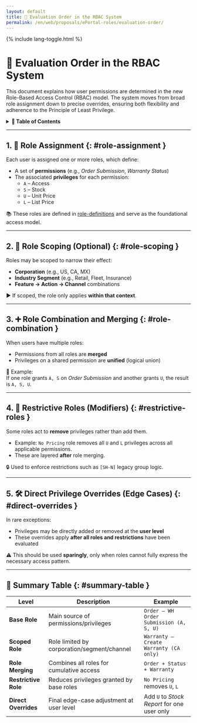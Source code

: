 ```yaml
---
layout: default
title: 🧮 Evaluation Order in the RBAC System
permalink: /en/web/proposals/ePortal-roles/evaluation-order/
---
```


<link rel="stylesheet" href="{{ '/assets/css/custom.css' | relative_url }}">
{% include lang-toggle.html %}

# 🧮 Evaluation Order in the RBAC System

This document explains how user permissions are determined in the new Role-Based Access Control (RBAC) model. The system moves from broad role assignment down to precise overrides, ensuring both flexibility and adherence to the Principle of Least Privilege.

<details>
  <summary><strong>📑 Table of Contents</strong></summary>
  <div markdown="1">

- [1. 🧱 Role Assignment](#role-assignment)
- [2. 🧭 Role Scoping (Optional)](#role-scoping)
- [3. ➕ Role Combination and Merging](#role-combination)
- [4. 🚫 Restrictive Roles (Modifiers)](#restrictive-roles)
- [5. 🛠️ Direct Privilege Overrides (Edge Cases)](#direct-overrides)
- [🔁 Summary Table](#summary-table)

  </div>
</details>

---

## 1. 🧱 Role Assignment {: #role-assignment }

Each user is assigned one or more roles, which define:

- A set of **permissions** (e.g., *Order Submission*, *Warranty Status*)
- The associated **privileges** for each permission:
  - `A` – Access
  - `S` – Stock
  - `U` – Unit Price
  - `L` – List Price

📚 These roles are defined in [role-definitions](./role-definitions.md) and serve as the foundational access model.

---

## 2. 🧭 Role Scoping (Optional) {: #role-scoping }

Roles may be scoped to narrow their effect:

- **Corporation** (e.g., US, CA, MX)
- **Industry Segment** (e.g., Retail, Fleet, Insurance)
- **Feature → Action → Channel** combinations

▶ If scoped, the role only applies **within that context**.

---

## 3. ➕ Role Combination and Merging {: #role-combination }

When users have multiple roles:

- Permissions from all roles are **merged**
- Privileges on a shared permission are **unified** (logical union)

📝 Example:  
If one role grants `A, S` on *Order Submission* and another grants `U`, the result is `A, S, U`.

---

## 4. 🚫 Restrictive Roles (Modifiers) {: #restrictive-roles }

Some roles act to **remove** privileges rather than add them.

- Example: `No Pricing` role removes all `U` and `L` privileges across all applicable permissions.
- These are layered **after** role merging.

🔒 Used to enforce restrictions such as `[SH-N]` legacy group logic.

---

## 5. 🛠️ Direct Privilege Overrides (Edge Cases) {: #direct-overrides }

In rare exceptions:

- Privileges may be directly added or removed at the **user level**
- These overrides apply **after all roles and restrictions** have been evaluated

⚠️ This should be used **sparingly**, only when roles cannot fully express the necessary access pattern.

---

## 🔁 Summary Table {: #summary-table }

| Level                | Description                                       | Example                                     |
|----------------------|---------------------------------------------------|---------------------------------------------|
| **Base Role**        | Main source of permissions/privileges            | `Order – WH Order Submission (A, S, U)`     |
| **Scoped Role**      | Role limited by corporation/segment/channel      | `Warranty – Create Warranty (CA only)`      |
| **Role Merging**     | Combines all roles for cumulative access         | `Order + Status + Warranty`                 |
| **Restrictive Role** | Reduces privileges granted by base roles         | `No Pricing` removes `U`, `L`               |
| **Direct Overrides** | Final edge-case adjustment at user level         | Add `U` to *Stock Report* for one user only |
